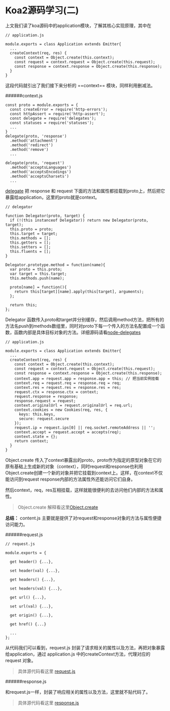 # Koa2源码学习(二)

上文我们读了koa源码中的application模块，了解其核心实现原理，其中在
```
// application.js

module.exports = class Application extends Emitter{
  ...
  createContext(req, res) {
    const context = Object.create(this.context);
    const request = context.request = Object.create(this.request);
    const response = context.response = Object.create(this.response);
  }
}
```
这段代码就引出了我们接下来分析的 ==context== 模块，同样利用删减法。

######context.js

```
const proto = module.exports = {
  const createError = require('http-errors');
  const httpAssert = require('http-assert');
  const delegate = require('delegates');
  const statuses = require('statuses');
  ...
}
delegate(proto, 'response')
  .method('attachment')
  .method('redirect')
  .method('remove')
  ...

delegate(proto, 'request')
  .method('acceptsLanguages')
  .method('acceptsEncodings')
  .method('acceptsCharsets')
  ...
```
[delegate](https://github.com/tj/node-delegates) 把 response 和 request 下面的方法和属性都挂载到proto上，然后把它暴露给application，这里的proto就是context。

```
// delegator

function Delegator(proto, target) {
  if (!(this instanceof Delegator)) return new Delegator(proto, target);
  this.proto = proto;
  this.target = target;
  this.methods = [];
  this.getters = [];
  this.setters = [];
  this.fluents = [];
}

Delegator.prototype.method = function(name){
  var proto = this.proto;
  var target = this.target;
  this.methods.push(name);

  proto[name] = function(){
    return this[target][name].apply(this[target], arguments);
  };

  return this;
};
```
Delegator 函数传入proto和target并分别缓存，然后调用method方法，把所有的方法名push到methods数组里，同时对proto下每一个传入的方法名配置成一个函数，函数内部是具体目标对象的方法。详细源码请看[node-delegates](https://github.com/tj/node-delegates)

```
// application.js

module.exports = class Application extends Emitter{
  ...
  createContext(req, res) {
    const context = Object.create(this.context);
    const request = context.request = Object.create(this.request);
    const response = context.response = Object.create(this.response);
    context.app = request.app = response.app = this; // 把当前实例挂载
    context.req = request.req = response.req = req;
    context.res = request.res = response.res = res;
    request.ctx = response.ctx = context;
    request.response = response;
    response.request = request;
    context.originalUrl = request.originalUrl = req.url;
    context.cookies = new Cookies(req, res, {
      keys: this.keys,
      secure: request.secure
    });
    request.ip = request.ips[0] || req.socket.remoteAddress || '';
    context.accept = request.accept = accepts(req);
    context.state = {};
    return context;
  }
}
```
Object.create 传入了context暴露出的proto，proto作为指定的原型对象在它的原有基础上生成新的对象（context），同时request和response也利用Object.create创建一个新的对象并把它挂载到context上。这样，在context不仅能访问到request response内部的方法属性外还能访问它们自身。

然后context，req，res互相挂载，这样就能很便利的去访问他们内部的方法和属性。

> Object.create 解释看这里[Object.create](https://developer.mozilla.org/zh-CN/docs/Web/JavaScript/Reference/Global_Objects/Object/create)

**总结：** content.js 主要就是提供了对request和response对象的方法与属性便捷访问能力。

######request.js

```
// request.js

module.exports = {

  get header() {...},

  set header(val) {...},

  get headers() {...},

  set headers(val) {...},

  get url() {...},

  set url(val) {...},

  get origin() {...},

  get href() {...}

  ...
};
```

从代码我们可以看到，request.js 封装了请求相关的属性以及方法，再把对象暴露给application，通过 application.js 中的createContext方法，代理对应的 request 对象。

> 具体源代码看这里 [request.js](https://github.com/koajs/koa/blob/master/lib/request.js)

######response.js

和request.js一样，封装了响应相关的属性以及方法，这里就不贴代码了。

> 具体源代码看这里 [response.js](https://github.com/koajs/koa/blob/master/lib/response.js)
